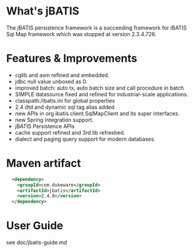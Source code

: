 # What's jBATIS
The jBATIS persistence framework is a succeeding framework for iBATIS Sql Map framework which was stopped at version 2.3.4.726.

# Features & Improvements

 * cglib and asm refined and embedded.
 * jdbc null value unboxed as 0.
 * improved batch: auto tx, auto batch size and call procedure in batch
 * SIMPLE datasource fixed and refined for industrial-scale applications.
 * classpath:/ibatis.ini for global properties
 * 2.4 dtd and dynamic sql tag alias added
 * new APIs in org.ibatis.client.SqlMapClient and its super interfaces.
 * new Spring integration support.
 * jBATIS Persistence APIs
 * cache support refined and 3rd lib refreshed.
 * dialect and paging query support for modern databases.
 
# Maven artifact
```xml
  <dependency>
    <groupId>com.dukeware</groupId>
    <artifactId>jbatis</artifactId>
    <version>2.4.8</version>
  </dependency>
```

# User Guide

 see doc/jbatis-guide.md